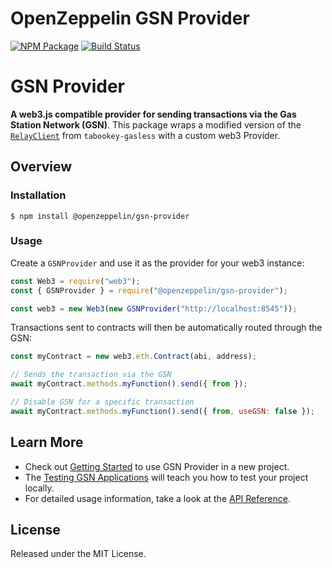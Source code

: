 # OpenZeppelin GSN Provider

[![NPM Package](https://img.shields.io/npm/v/@openzeppelin/gsn-provider.svg)](https://www.npmjs.org/package/@openzeppelin/gsn-provider)
[![Build Status](https://circleci.com/gh/OpenZeppelin/openzeppelin-gsn-provider.svg?style=shield)](https://circleci.com/gh/OpenZeppelin/openzeppelin-gsn-provider)

# GSN Provider

**A web3.js compatible provider for sending transactions via the Gas Station Network (GSN)**. This package wraps a modified version of the [`RelayClient`](https://github.com/tabookey/tabookey-gasless/blob/master/src/js/relayclient/RelayClient.js) from `tabookey-gasless` with a custom web3 Provider.

## Overview

### Installation

```console
$ npm install @openzeppelin/gsn-provider
```

### Usage

Create a `GSNProvider` and use it as the provider for your web3 instance:

```javascript
const Web3 = require("web3");
const { GSNProvider } = require("@openzeppelin/gsn-provider");

const web3 = new Web3(new GSNProvider("http://localhost:8545"));
```

Transactions sent to contracts will then be automatically routed through the GSN:

```javascript
const myContract = new web3.eth.Contract(abi, address);

// Sends the transaction via the GSN
await myContract.methods.myFunction().send({ from });

// Disable GSN for a specific transaction
await myContract.methods.myFunction().send({ from, useGSN: false });
```

## Learn More

* Check out [Getting Started](https://docs.openzeppelin.com/getting-started) to use GSN Provider in a new project.
* The [Testing GSN Applications](https://docs.openzeppelin.com/testing-gsn-applications) will teach you how to test your project locally.
* For detailed usage information, take a look at the [API Reference](https://docs.openzeppelin.com/api).


## License

Released under the MIT License.
